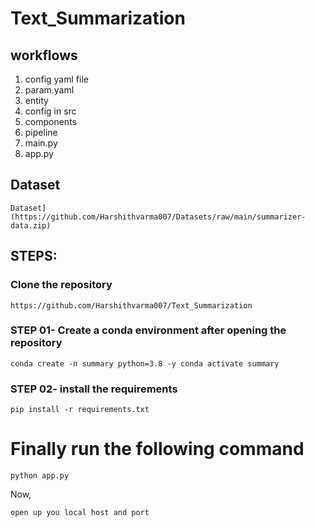 # Text_Summarization
 
## workflows

1. config yaml file
2. param.yaml
3. entity
4. config in src
5. components
6. pipeline
7. main.py
8. app.py


## Dataset

```[
Dataset](https://github.com/Harshithvarma007/Datasets/raw/main/summarizer-data.zip)
```

## STEPS:
### Clone the repository

`https://github.com/Harshithvarma007/Text_Summarization`
### STEP 01- Create a conda environment after opening the repository
`conda create -n summary python=3.8 -y
conda activate summary`
### STEP 02- install the requirements
`pip install -r requirements.txt`
# Finally run the following command
`python app.py`

Now,

`open up you local host and port`
